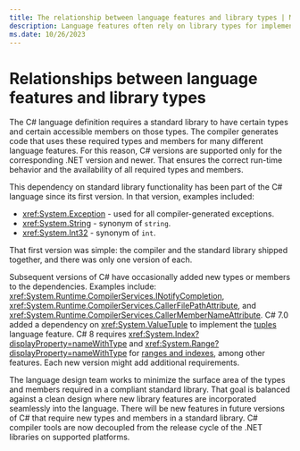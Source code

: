 ```yaml
---
title: The relationship between language features and library types | Microsoft Docs
description: Language features often rely on library types for implementation. Understand that relationship.
ms.date: 10/26/2023
---
```


# Relationships between language features and library types

The C# language definition requires a standard library to have certain types and certain accessible members on those types. The compiler generates code that uses these required types and members for many different language features. For this reason, C# versions are supported only for the corresponding .NET version and newer. That ensures the correct run-time behavior and the availability of all required types and members.

This dependency on standard library functionality has been part of the C# language since its first version. In that version, examples included:

- <xref:System.Exception> - used for all compiler-generated exceptions.
- <xref:System.String> - synonym of `string`.
- <xref:System.Int32> - synonym of `int`.

That first version was simple: the compiler and the standard library shipped together, and there was only one version of each.

Subsequent versions of C# have occasionally added new types or members to the dependencies. Examples include: <xref:System.Runtime.CompilerServices.INotifyCompletion>, <xref:System.Runtime.CompilerServices.CallerFilePathAttribute>, and <xref:System.Runtime.CompilerServices.CallerMemberNameAttribute>. C# 7.0 added a dependency on <xref:System.ValueTuple> to implement the [tuples](../language-reference/builtin-types/value-tuples.md) language feature. C# 8 requires <xref:System.Index?displayProperty=nameWithType> and <xref:System.Range?displayProperty=nameWithType> for [ranges and indexes](../language-reference/operators/member-access-operators.md#range-operator-), among other features. Each new version might add additional requirements.

The language design team works to minimize the surface area of the types and members required in a compliant standard library. That goal is balanced against a clean design where new library features are incorporated seamlessly into the language. There will be new features in future versions of C# that require new types and members in a standard library. C# compiler tools are now decoupled from the release cycle of the .NET libraries on supported platforms.
